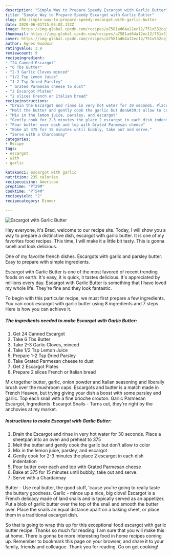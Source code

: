 ```yaml
---
description: "Simple Way to Prepare Speedy Escargot with Garlic Butter"
title: "Simple Way to Prepare Speedy Escargot with Garlic Butter"
slug: 494-simple-way-to-prepare-speedy-escargot-with-garlic-butter
date: 2020-06-01T15:05:02.132Z
image: https://img-global.cpcdn.com/recipes/a7581ad64a12ec12/751x532cq70/escargot-with-garlic-butter-recipe-main-photo.jpg
thumbnail: https://img-global.cpcdn.com/recipes/a7581ad64a12ec12/751x532cq70/escargot-with-garlic-butter-recipe-main-photo.jpg
cover: https://img-global.cpcdn.com/recipes/a7581ad64a12ec12/751x532cq70/escargot-with-garlic-butter-recipe-main-photo.jpg
author: Agnes Goodwin
ratingvalue: 3.9
reviewcount: 9
recipeingredient:
- "24 Canned Escargot"
- "6 Tbs Butter"
- "2-3 Garlic Cloves minced"
- "1/2 Tsp Lemon Juice"
- "1-2 Tsp Dried Parsley"
- " Grated Parmesan cheese to dust"
- "2 Escargot Plates"
- "2 slices French or Italian bread"
recipeinstructions:
- "Drain the Escargot and rinse in very hot water for 30 seconds. Place a sheetpan into an oven and preheat to 375"
- "Melt the butter and gently cook the garlic but don&#39;t allow to color"
- "Mix in the lemon juice, parsley, and escargot"
- "Gently cook for 2-3 minutes the place 2 escargot in each dish indentation"
- "Pour butter over each and top with Grated Parmesan cheese"
- "Bake at 375 for 15 minutes until bubbly, take out and serve."
- "Serve with a Chardannay"
categories:
- Recipe
tags:
- escargot
- with
- garlic

katakunci: escargot with garlic 
nutrition: 235 calories
recipecuisine: American
preptime: "PT29M"
cooktime: "PT54M"
recipeyield: "2"
recipecategory: Dinner

---
```



![Escargot with Garlic Butter](https://img-global.cpcdn.com/recipes/a7581ad64a12ec12/751x532cq70/escargot-with-garlic-butter-recipe-main-photo.jpg)

Hey everyone, it's Brad, welcome to our recipe site. Today, I will show you a way to prepare a distinctive dish, escargot with garlic butter. It is one of my favorites food recipes. This time, I will make it a little bit tasty. This is gonna smell and look delicious.

One of my favorite french dishes. Escargots with garlic and parsley butter. Easy to prepare with simple ingredients.

Escargot with Garlic Butter is one of the most favored of recent trending foods on earth. It's easy, it is quick, it tastes delicious. It's appreciated by millions every day. Escargot with Garlic Butter is something that I have loved my whole life. They're fine and they look fantastic.


To begin with this particular recipe, we must first prepare a few ingredients. You can cook escargot with garlic butter using 8 ingredients and 7 steps. Here is how you can achieve it.

<!--inarticleads1-->

##### The ingredients needed to make Escargot with Garlic Butter:

1. Get 24 Canned Escargot
1. Take 6 Tbs Butter
1. Take 2-3 Garlic Cloves, minced
1. Take 1/2 Tsp Lemon Juice
1. Prepare 1-2 Tsp Dried Parsley
1. Take  Grated Parmesan cheese to dust
1. Get 2 Escargot Plates
1. Prepare 2 slices French or Italian bread


Mix together butter, garlic, onion powder and Italian seasoning and liberally brush over the mushroom caps. Escargots and butter is a match made in French Heaven, but trying giving your dish a boost with some parsley and garlic. Top each snail with a fine brioche crouton. Garlic Parmesan Escargot, Ingredients: Escargot Snails - Turns out, they&#39;re right by the anchovies at my market. 

<!--inarticleads2-->

##### Instructions to make Escargot with Garlic Butter:

1. Drain the Escargot and rinse in very hot water for 30 seconds. Place a sheetpan into an oven and preheat to 375
1. Melt the butter and gently cook the garlic but don&#39;t allow to color
1. Mix in the lemon juice, parsley, and escargot
1. Gently cook for 2-3 minutes the place 2 escargot in each dish indentation
1. Pour butter over each and top with Grated Parmesan cheese
1. Bake at 375 for 15 minutes until bubbly, take out and serve.
1. Serve with a Chardannay


Butter - Use real butter, the good stuff, &#39;cause you&#39;re going to really taste the buttery goodness. Garlic - mince up a nice, big clove! Escargot is a French delicacy made of land snails and is typically served as an appetizer. Put a blob of garlic butter over the top of the snail and smooth the butter over. Place the snails an equal distance apart on a baking sheet, or place them in a traditional escargot dish. 

So that is going to wrap this up for this exceptional food escargot with garlic butter recipe. Thanks so much for reading. I am sure that you will make this at home. There is gonna be more interesting food in home recipes coming up. Remember to bookmark this page on your browser, and share it to your family, friends and colleague. Thank you for reading. Go on get cooking!
